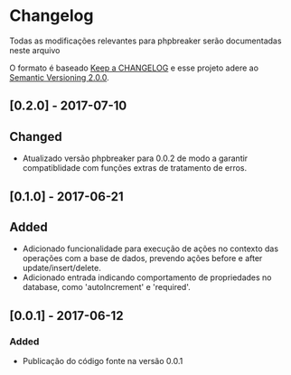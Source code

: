 # Changelog

Todas as modificações relevantes para phpbreaker serão documentadas neste arquivo

O formato é baseado [Keep a CHANGELOG](http://keepachangelog.com/) e esse projeto adere ao [Semantic Versioning 2.0.0](http://semver.org/).  

## [0.2.0] - 2017-07-10

## Changed
- Atualizado versão phpbreaker para 0.0.2 de modo a garantir compatiblidade com funções extras de tratamento de erros.

## [0.1.0] - 2017-06-21

## Added
- Adicionado funcionalidade para execução de ações no contexto das operações com a base de dados, prevendo ações before e after update/insert/delete. 
- Adicionado entrada indicando comportamento de propriedades no database, como 'autoIncrement' e 'required'.

## [0.0.1] - 2017-06-12

### Added
- Publicação do código fonte na versão 0.0.1
